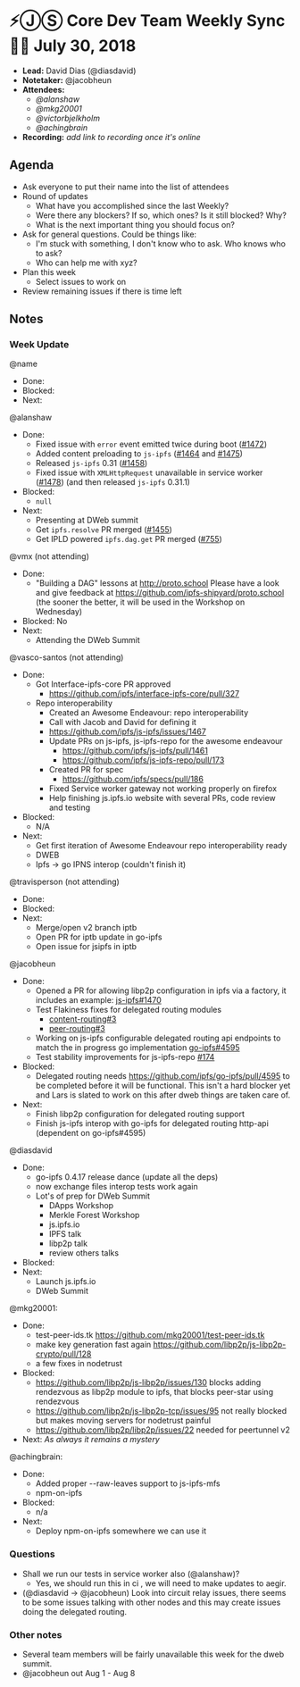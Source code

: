 # ⚡️ⒿⓈ Core Dev Team Weekly Sync 🙌🏽 July 30, 2018

- **Lead:** David Dias (@diasdavid)
- **Notetaker:** @jacobheun
- **Attendees:**
  - _@alanshaw_
  - _@mkg20001_
  - _@victorbjelkholm_
  - _@achingbrain_
- **Recording:** _add link to recording once it's online_

## Agenda

- Ask everyone to put their name into the list of attendees
- Round of updates
  - What have you accomplished since the last Weekly?
  - Were there any blockers? If so, which ones? Is it still blocked? Why?
  - What is the next important thing you should focus on?
- Ask for general questions. Could be things like:
  - I'm stuck with something, I don't know who to ask. Who knows who to ask?
  - Who can help me with xyz?
- Plan this week
  - Select issues to work on
- Review remaining issues if there is time left


## Notes

### Week Update

@name
 - Done:
 - Blocked:
 - Next:
 
@alanshaw
- Done:
  - Fixed issue with `error` event emitted twice during boot ([#1472](https://github.com/ipfs/js-ipfs/pull/1472))
  - Added content preloading to `js-ipfs` ([#1464](https://github.com/ipfs/js-ipfs/pull/1464) and [#1475](https://github.com/ipfs/js-ipfs/pull/1475))
  - Released `js-ipfs` 0.31 ([#1458](https://github.com/ipfs/js-ipfs/issues/1458))
  - Fixed issue with `XMLHttpRequest` unavailable in service worker ([#1478](https://github.com/ipfs/js-ipfs/pull/1478)) (and then released `js-ipfs` 0.31.1)
- Blocked:
  - `null`
- Next:
  - Presenting at DWeb summit
  - Get `ipfs.resolve` PR merged ([#1455](https://github.com/ipfs/js-ipfs/pull/1455))
  - Get IPLD powered `ipfs.dag.get` PR merged ([#755](https://github.com/ipfs/js-ipfs-api/pull/755))
 
@vmx (not attending)
- Done:
  - "Building a DAG" lessons at http://proto.school Please have a look and give feedback at https://github.com/ipfs-shipyard/proto.school (the sooner the better, it will be used in the Workshop on Wednesday)
- Blocked: No
- Next:
  - Attending the DWeb Summit
 
@vasco-santos (not attending)
- Done: 
  - Got Interface-ipfs-core PR approved
    - https://github.com/ipfs/interface-ipfs-core/pull/327
  - Repo interoperability
    - Created an Awesome Endeavour: repo interoperability
    - Call with Jacob and David for defining it
    - https://github.com/ipfs/js-ipfs/issues/1467
    - Update PRs on js-ipfs, js-ipfs-repo for the awesome endeavour
        - https://github.com/ipfs/js-ipfs/pull/1461
        - https://github.com/ipfs/js-ipfs-repo/pull/173
    - Created PR for spec
        - https://github.com/ipfs/specs/pull/186
    - Fixed Service worker gateway not working properly on firefox
    - Help finishing js.ipfs.io website with several PRs, code review and testing
- Blocked: 
  - N/A
- Next:
  - Get first iteration of Awesome Endeavour repo interoperability ready
  - DWEB
  - Ipfs -> go IPNS interop (couldn't finish it) 

@travisperson (not attending)
 - Done:
 - Blocked:
 - Next:
   - Merge/open v2 branch iptb
   - Open PR for iptb update in go-ipfs
   - Open issue for jsipfs in iptb
   
@jacobheun
  - Done:
    - Opened a PR for allowing libp2p configuration in ipfs via a factory, it includes an example: [js-ipfs#1470](https://github.com/ipfs/js-ipfs/pull/1470)
    - Test Flakiness fixes for delegated routing modules
    	- [content-routing#3](https://github.com/libp2p/js-libp2p-delegated-content-routing/pull/3)
      - [peer-routing#3](https://github.com/libp2p/js-libp2p-delegated-peer-routing/pull/3)
    - Working on js-ipfs configurable delegated routing api endpoints to match the in progress go implementation [go-ipfs#4595](https://github.com/ipfs/go-ipfs/pull/4595)
    - Test stability improvements for js-ipfs-repo [#174](https://github.com/ipfs/js-ipfs-repo/pull/174)
  - Blocked:
  	- Delegated routing needs https://github.com/ipfs/go-ipfs/pull/4595 to be completed before it will be functional. This isn't a hard blocker yet and Lars is slated to work on this after dweb things are taken care of.
  - Next:
    - Finish libp2p configuration for delegated routing support
    - Finish js-ipfs interop with go-ipfs for delegated routing http-api (dependent on go-ipfs#4595)

@diasdavid
  - Done:
 	  - go-ipfs 0.4.17 release dance (update all the deps)
    - now exchange files interop tests work again
    - Lot's of prep for DWeb Summit
    	- DApps Workshop
      - Merkle Forest Workshop
      - js.ipfs.io
      - IPFS talk
      - libp2p talk
      - review others talks
  - Blocked:
  - Next:
  	- Launch js.ipfs.io
    - DWeb Summit

@mkg20001:
 - Done:
   - test-peer-ids.tk https://github.com/mkg20001/test-peer-ids.tk
   - make key generation fast again https://github.com/libp2p/js-libp2p-crypto/pull/128
   - a few fixes in nodetrust
 - Blocked:
   - https://github.com/libp2p/js-libp2p/issues/130 blocks adding rendezvous as libp2p module to ipfs, that blocks peer-star using rendezvous
   - https://github.com/libp2p/js-libp2p-tcp/issues/95 not really blocked but makes moving servers for nodetrust painful
   - https://github.com/libp2p/libp2p/issues/22 needed for peertunnel v2
 - Next: _As always it remains a mystery_

@achingbrain:
 - Done:
   - Added proper --raw-leaves support to js-ipfs-mfs
   - npm-on-ipfs
 - Blocked:
   - n/a
 - Next:
   - Deploy npm-on-ipfs somewhere we can use it

### Questions

* Shall we run our tests in service worker also (@alanshaw)?
  - Yes, we should run this in ci , we will need to make updates to aegir.
* (@diasdavid -> @jacobheun) Look into circuit relay issues, there seems to be some issues talking with other nodes and this may create issues doing the delegated routing.

### Other notes
- Several team members will be fairly unavailable this week for the dweb summit.
- @jacobheun out Aug 1 - Aug 8

<!-- After each call, the notetaker submits a PR to ipfs/pm to store the notes on the meeting-notes folder -->
